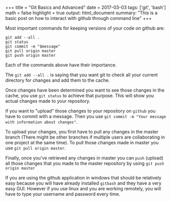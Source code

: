 +++
title = "Git Basics and Advanced"
date = 2017-03-03
tags: ['git', 'bash']
math = false
highlight = true
output: html_document
summary: "This is a basic post on how to interact with github through command line"
+++

Most important commands for keeping versions of your code on github are: 

```
git add --all .
git status
git commit -m "$message"
git pull origin master
git push origin master
```

Each of the commands above have their importance.

The `git add --all .` is saying that you want git to check all your current directory
for changes and add them to the cache.

Once changes have been determined you want to see those changes in the cache, you use `git status`
to achieve that purpose. This will show you actual changes made to your repository.

If you want to "upload" those changes to your repository on `github` you have to commit with 
a message. Then you use `git commit -m "Your message with information about changes"`.

To upload your changes, you first have to pull any changes in the master branch (There might be other branches if multiple users are collaborating in one project at the same time). 
To pull those changes made in master you use `git pull origin master`.

Finally, once you've retrieved any changes in master you can `push` (upload) all those changes that you made
to the master repository by using `git push origin master`


If you are using the github application in windows that should be relatively easy because you will have already installed 
`gitbash` and they have a very easy GUI. However if you use linux and you are working remotely, you will have to type your
username and password every time.   